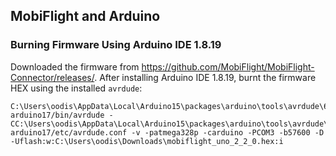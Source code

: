 ## MobiFlight and Arduino

### Burning Firmware Using Arduino IDE 1.8.19

Downloaded the firmware from https://github.com/MobiFlight/MobiFlight-Connector/releases/. After installing Arduino IDE 1.8.19, burnt the firmware HEX using the installed `avrdude`:

```
C:\Users\oodis\AppData\Local\Arduino15\packages\arduino\tools\avrdude\6.3.0-arduino17/bin/avrdude -CC:\Users\oodis\AppData\Local\Arduino15\packages\arduino\tools\avrdude\6.3.0-arduino17/etc/avrdude.conf -v -patmega328p -carduino -PCOM3 -b57600 -D -Uflash:w:C:\Users\oodis\Downloads\mobiflight_uno_2_2_0.hex:i 
```
